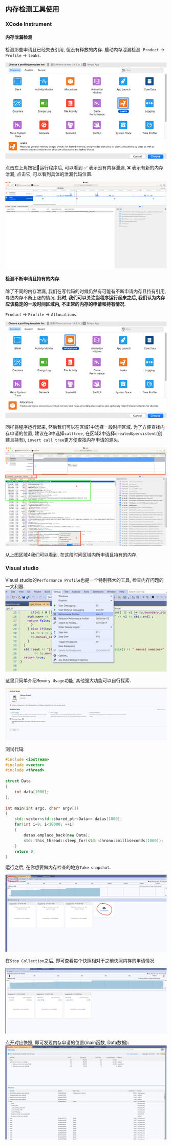 ## 内存检测工具使用
### XCode Instrument
#### 内存泄漏检测
检测那些申请且已经失去引用, 但没有释放的内存.
启动内存泄漏检测: `Product` $\to$ `Profile` $\to$ `leaks`.

![](../../rc/xcode_instrument_leaks.png)

点击左上角按钮🔘运行程序后, 可以看到 ✅ 表示没有内存泄漏, ❌ 表示有新的内存泄漏, 点击它, 可以看到具体的泄漏代码位置. 

![](../../rc/xcode_instrument_memory_leak.png)

#### 检测不断申请且持有的内存.
除了不同的内存泄漏, 我们在写代码的时候仍然有可能有不断申请内存且持有引用, 导致内存不断上涨的情况. __此时, 我们可以关注当程序运行起来之后, 我们认为内存应该稳定的一段时间区域内, 不正常的内存的申请和持有情况.__

`Product` $\to$ `Profile` $\to$ `Allocations`.

![](../../rc/xcode_instrument_allocations.png)

同样将程序运行起来, 然后我们可以在区域1中选择一段时间区域. 为了方便查找内存申请的位置, 建议在3中选择`calltree`, 在区域2中选择`created&persistent`(创建且持有), `invert call tree`更方便查找内存申请的源头.

![](../../rc/xcode_memory_allocation_check.png)

从上图区域4我们可以看到, 在这段时间区域内所申请且持有的内存.

### Visual studio
Viausl studio的`Performance Profile`也是一个特别强大的工具, 检查内存问题的一大利器.
![](../../rc/vs_performance_profile.png)

这里只简单介绍`Memory Usage`功能, 其他强大功能可以自行探索.

![](../../rc/vs_performance_profile_main.png)

测试代码:

```c++
#include <iostream>
#include <vector>
#include <thread>

struct Data
{
	int data[1000];
};

int main(int argc, char* argv[])
{
	std::vector<std::shared_ptr<Data>> datas(1000);
	for(int i=0; i<10000; ++i)
	{
		datas.emplace_back(new Data);
		std::this_thread::sleep_for(std::chrono::milliseconds(1000));
	}
	return 0;
}
```

运行之后, 在你想要做内存检查的地方`Take snapshot`.

![](../../rc/vs_performance_profile_run.png)

在`Stop Collection`之后, 即可查看每个快照相对于之前快照内存的申请情况.

![](../../rc/vs_performance_profile_snapshot.png)

点开对应快照, 即可发现内存申请的位置(main函数, Data数据):
![](../../rc/vs_performance_profile_memory.png)
